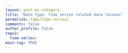 ```yaml
---
layout: post-by-category
title: "Data Type: Time series related data lessons"
permalink: tags/time-series/
comments: false
author_profile: false
tags2:
  time-series:
main-tag: TRUE
---
```

